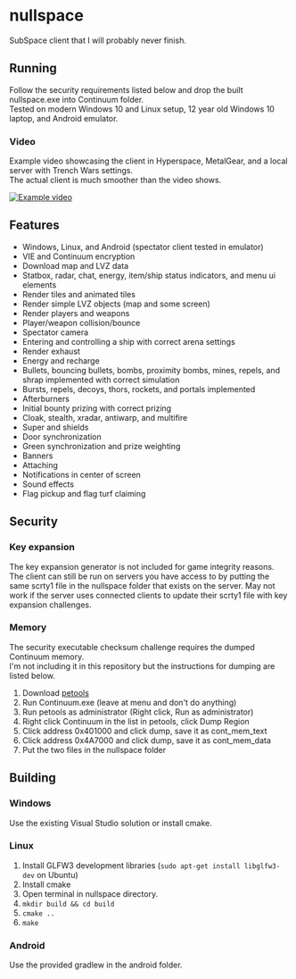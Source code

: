 # nullspace
SubSpace client that I will probably never finish.  

## Running
Follow the security requirements listed below and drop the built nullspace.exe into Continuum folder.  
Tested on modern Windows 10 and Linux setup, 12 year old Windows 10 laptop, and Android emulator.  

### Video
Example video showcasing the client in Hyperspace, MetalGear, and a local server with Trench Wars settings.  
The actual client is much smoother than the video shows.  

[![Example video](https://i.imgur.com/dIGWkfP.png)](http://www.youtube.com/watch?v=VhohJr5V_tQ "Subspace Continuum - nullspace client")  

## Features
- Windows, Linux, and Android (spectator client tested in emulator)
- VIE and Continuum encryption
- Download map and LVZ data
- Statbox, radar, chat, energy, item/ship status indicators, and menu ui elements
- Render tiles and animated tiles
- Render simple LVZ objects (map and some screen)
- Render players and weapons
- Player/weapon collision/bounce
- Spectator camera
- Entering and controlling a ship with correct arena settings
- Render exhaust
- Energy and recharge
- Bullets, bouncing bullets, bombs, proximity bombs, mines, repels, and shrap implemented with correct simulation
- Bursts, repels, decoys, thors, rockets, and portals implemented
- Afterburners
- Initial bounty prizing with correct prizing
- Cloak, stealth, xradar, antiwarp, and multifire
- Super and shields
- Door synchronization
- Green synchronization and prize weighting
- Banners
- Attaching
- Notifications in center of screen
- Sound effects
- Flag pickup and flag turf claiming

## Security

### Key expansion
The key expansion generator is not included for game integrity reasons.  
The client can still be run on servers you have access to by putting the same scrty1 file in the nullspace folder that exists on the server. May not work if the server uses connected clients to update their scrty1 file with key expansion challenges.   

### Memory
The security executable checksum challenge requires the dumped Continuum memory.  
I'm not including it in this repository but the instructions for dumping are listed below.  

1. Download [petools](https://github.com/petoolse/petools/releases)
2. Run Continuum.exe (leave at menu and don't do anything)
3. Run petools as administrator (Right click, Run as administrator)
4. Right click Continuum in the list in petools, click Dump Region
5. Click address 0x401000 and click dump, save it as cont_mem_text
6. Click address 0x4A7000 and click dump, save it as cont_mem_data
7. Put the two files in the nullspace folder

## Building

### Windows
Use the existing Visual Studio solution or install cmake.

### Linux
1. Install GLFW3 development libraries (`sudo apt-get install libglfw3-dev` on Ubuntu)
2. Install cmake
3. Open terminal in nullspace directory.
4. `mkdir build && cd build`
5. `cmake ..`
6. `make`

### Android
Use the provided gradlew in the android folder.
